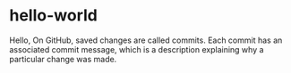 # hello-world
Hello,
On GitHub, saved changes are called commits. Each commit has an associated commit message, which is a description explaining why a particular change was made. 
